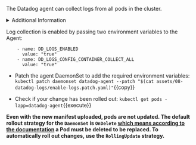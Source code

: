 The Datadog agent can collect logs from all pods in the cluster.

<details>
<summary>Additional Information</summary>
The [official documentation](https://docs.datadoghq.com/agent/kubernetes/daemonset_setup/?tab=k8sfile#log-collection) illustrates how to enable log collection.
</details>

Log collection is enabled by passing two environment variables to the Agent:
```
    - name: DD_LOGS_ENABLED
      value: "true"
    - name: DD_LOGS_CONFIG_CONTAINER_COLLECT_ALL
      value: "true"
```

* Patch the agent DaemonSet to add the required environment variables:
`kubectl patch daemonset datadog-agent --patch "$(cat assets/08-datadog-logs/enable-logs.patch.yaml)"`{{copy}}

* Check if your change has been rolled out:
`kubectl get pods -lapp=datadog-agent`{{execute}}

**Even with the new manifest uploaded, pods are not updated. The default rollout strategy for the `DaemonSet` is `OnDelete` [which means according to the documentation](https://kubernetes.io/docs/tasks/manage-daemon/update-daemon-set/) a Pod must be deleted to be replaced. To automatically roll out changes, use the `RollingUpdate` strategy.**
